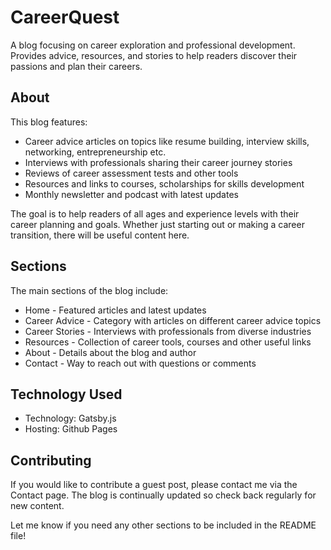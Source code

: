 # CareerQuest 

A blog focusing on career exploration and professional development. Provides advice, resources, and stories to help readers discover their passions and plan their careers.

## About

This blog features:

- Career advice articles on topics like resume building, interview skills, networking, entrepreneurship etc. 
- Interviews with professionals sharing their career journey stories
- Reviews of career assessment tests and other tools 
- Resources and links to courses, scholarships for skills development
- Monthly newsletter and podcast with latest updates

The goal is to help readers of all ages and experience levels with their career planning and goals. Whether just starting out or making a career transition, there will be useful content here.

## Sections

The main sections of the blog include:

- Home - Featured articles and latest updates  
- Career Advice - Category with articles on different career advice topics
- Career Stories - Interviews with professionals from diverse industries
- Resources - Collection of career tools, courses and other useful links
- About - Details about the blog and author
- Contact - Way to reach out with questions or comments

## Technology Used

- Technology: Gatsby.js
- Hosting: Github Pages

## Contributing

If you would like to contribute a guest post, please contact me via the Contact page. The blog is continually updated so check back regularly for new content.

Let me know if you need any other sections to be included in the README file!
